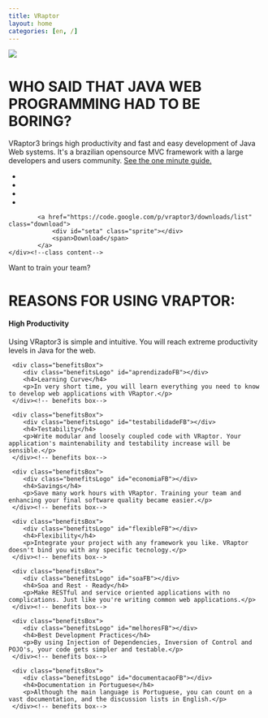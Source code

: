 ```yaml
---
title: VRaptor
layout: home
categories: [en, /]
---
```

<div id="chamada" class="content">
	<img src="{{site.baseurl}}/assets/images/boxVraptor.png"/>
	<h1 class="content-title">WHO SAID THAT JAVA WEB PROGRAMMING HAD TO BE BORING?</h1>
	<p>VRaptor3 brings high productivity and fast and easy development of Java Web systems. It's a brazilian opensource MVC framework with a large developers and users community. <a href="{{site.baseurl}}/en/docs/one-minute-guide/">See the one minute guide.</a></p>
</div>


<div id="divisao">
	<div class="content">
		<div class="sprite quem" id="who_uses"></div>
		<ul id="empresas">
			<li class="sprite empresaLogo" id="wine"></li>
			<li class="sprite empresaLogo" id="defferrari"></li>
			<li class="sprite empresaLogo" id="locaweb"></li>
			<li class="sprite empresaLogo" id="agenciaclick"></li>
		</ul><!--ul empresas-->

			<a href="https://code.google.com/p/vraptor3/downloads/list" class="download">
				<div id="seta" class="sprite"></div>
				<span>Download</span>
			</a>
	</div><!--class content-->
</div><!--div divisao-->

<div class="treinamento">
	<div class="content">
		<div class="treinamento-bloco">
			<div class="sprite" id="vraptor"></div>
			<span>Want to train your team?</span>
		</div>
		<div class="treinamento-bloco" id="caelum-triad">
			<a href="http://www.caelum.com.br"><div class="sprite" id="caelum"></div></a>
			<a href="http://www.triadworks.com.br/"><div class="sprite" id="triadworks"></div></a>
		</div>
	</div><!--class content-->
</div><!--div treinamento-->

<div id="beneficios" class="content">
	<h1 class="content-title">REASONS FOR USING VRAPTOR:</h1>
	<div class="benefitsBox">
		<div class="benefitsLogo" id="produtividadeFB"></div>
		<h4>High Productivity</h4>
		<p>Using VRaptor3 is simple and intuitive. You will reach extreme productivity levels in Java for the web.</p>
	 </div><!-- benefits box-->

	 <div class="benefitsBox">
		<div class="benefitsLogo" id="aprendizadoFB"></div>
		<h4>Learning Curve</h4>
		<p>In very short time, you will learn everything you need to know to develop web applications with VRaptor.</p>
	 </div><!-- benefits box-->

	 <div class="benefitsBox">
		<div class="benefitsLogo" id="testabilidadeFB"></div>
		<h4>Testability</h4>
		<p>Write modular and loosely coupled code with VRaptor. Your application's maintenability and testability increase will be sensible.</p>
	 </div><!-- benefits box-->

	 <div class="benefitsBox">
		<div class="benefitsLogo" id="economiaFB"></div>
		<h4>Savings</h4>
		<p>Save many work hours with VRaptor. Training your team and enhancing your final software quality became easier.</p>
	 </div><!-- benefits box-->

	 <div class="benefitsBox">
		<div class="benefitsLogo" id="flexibleFB"></div>
		<h4>Flexibility</h4>
		<p>Integrate your project with any framework you like. VRaptor doesn't bind you with any specific tecnology.</p>
	 </div><!-- benefits box-->

	 <div class="benefitsBox">
		<div class="benefitsLogo" id="soaFB"></div>
		<h4>Soa and Rest - Ready</h4>
		<p>Make RESTful and service oriented applications with no complications. Just like you're writing common web applications.</p>
	 </div><!-- benefits box-->

	 <div class="benefitsBox">
		<div class="benefitsLogo" id="melhoresFB"></div>
		<h4>Best Development Practices</h4>
		<p>By using Injection of Dependencies, Inversion of Control and POJO's, your code gets simpler and testable.</p>
	 </div><!-- benefits box-->

	 <div class="benefitsBox">
		<div class="benefitsLogo" id="documentacaoFB"></div>
		<h4>Documentation in Portuguese</h4>
		<p>Although the main language is Portuguese, you can count on a vast documentation, and the discussion lists in English.</p>
	 </div><!-- benefits box-->
</div>
